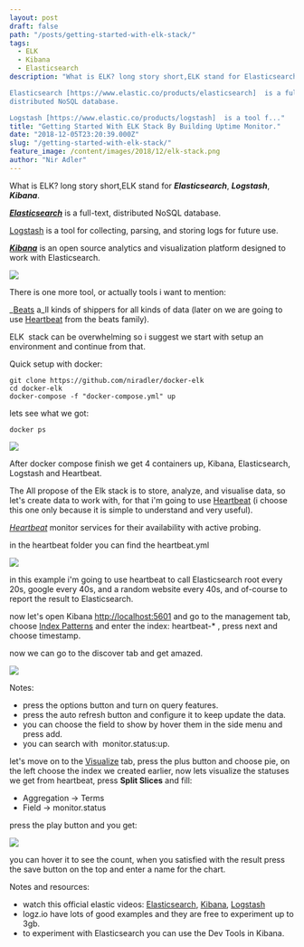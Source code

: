 ```yaml
---
layout: post
draft: false
path: "/posts/getting-started-with-elk-stack/"
tags: 
  - ELK
  - Kibana
  - Elasticsearch
description: "What is ELK? long story short,ELK stand for Elasticsearch, Logstash, Kibana.

Elasticsearch [https://www.elastic.co/products/elasticsearch]  is a full-text,
distributed NoSQL database.

Logstash [https://www.elastic.co/products/logstash]  is a tool f..."
title: "Getting Started With ELK Stack By Building Uptime Monitor."
date: "2018-12-05T23:20:39.000Z"
slug: "/getting-started-with-elk-stack/"
feature_image: /content/images/2018/12/elk-stack.png
author: "Nir Adler"
---
```


What is ELK? long story short,ELK stand for _**Elasticsearch**_, _**Logstash**_, _**Kibana**_.

_**[Elasticsearch](https://www.elastic.co/products/elasticsearch)**_ is a full-text, distributed NoSQL database.

[Logstash](https://www.elastic.co/products/logstash) is a tool for collecting, parsing, and storing logs for future use.

_**[Kibana](https://www.elastic.co/products/kibana)**_ is an open source analytics and visualization platform designed to work with Elasticsearch.

![](/content/images/2018/12/elk-flow.png)

There is one more tool, or actually tools i want to mention:

_[Beats](https://www.elastic.co/products/beats) a_ll kinds of shippers for all kinds of data (later on we are going to use [Heartbeat](https://www.elastic.co/products/beats/heartbeat) from the beats family).

ELK  stack can be overwhelming so i suggest we start with setup an environment and continue from that.

Quick setup with docker:

    git clone https://github.com/niradler/docker-elk
    cd docker-elk
    docker-compose -f "docker-compose.yml" up
    

lets see what we got:

    docker ps
    

![](/content/images/2018/12/ConEmu64_eWXUj2jGDo.png)

After docker compose finish we get 4 containers up, Kibana, Elasticsearch, Logstash and Heartbeat.

The All propose of the Elk stack is to store, analyze, and visualise data, so let's create data to work with, for that i'm going to use [Heartbeat](https://www.elastic.co/products/beats/heartbeat) (i choose this one only because it is simple to understand and very useful).

[_Heartbeat_](https://www.elastic.co/products/beats/heartbeat) monitor services for their availability with active probing.

in the heartbeat folder you can find the heartbeat.yml

![](/content/images/2018/12/carbon.png)

in this example i'm going to use heartbeat to call Elasticsearch root every 20s, google every 40s, and a random website every 40s, and of-course to report the result to Elasticsearch.

now let's open Kibana [http://localhost:5601](http://localhost:5601) and go to the management tab, choose [Index Patterns](http://localhost:5601/app/kibana#/management/kibana/indices/) and enter the index: heartbeat-\* , press next and choose timestamp.

now we can go to the discover tab and get amazed.

![](/content/images/2018/12/chrome_7cI8c6c3Cx-1.png)

Notes:

*   press the options button and turn on query features.
*   press the auto refresh button and configure it to keep update the data.
*   you can choose the field to show by hover them in the side menu and press add.
*   you can search with  monitor.status:up.

let's move on to the [Visualize](http://localhost:5601/app/kibana#/visualize) tab, press the plus button and choose pie, on the left choose the index we created earlier, now lets visualize the statuses we get from heartbeat, press **Split Slices** and fill:

*   Aggregation -> Terms
*   Field -> monitor.status

press the play button and you get:

![](/content/images/2018/12/chrome_ShFDUSJowO.png)

you can hover it to see the count, when you satisfied with the result press the save button on the top and enter a name for the chart.

Notes and resources:

*   watch this official elastic videos: [Elasticsearch](https://www.elastic.co/webinars/getting-started-elasticsearch), [Kibana](https://www.elastic.co/webinars/getting-started-kibana), [Logstash](https://www.elastic.co/webinars/getting-started-logstash)
*   logz.io have lots of good examples and they are free to experiment up to 3gb.
*   to experiment with Elasticsearch you can use the Dev Tools in Kibana.
    